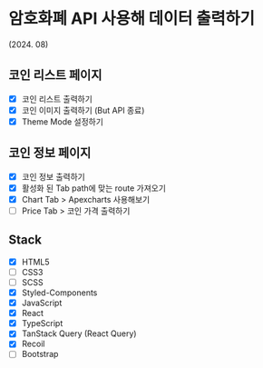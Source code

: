 # 암호화폐 API 사용해 데이터 출력하기
(2024. 08)

## 코인 리스트 페이지
- [x] 코인 리스트 출력하기
- [x] 코인 이미지 출력하기 (But API 종료)
- [x] Theme Mode 설정하기

## 코인 정보 페이지
- [x] 코인 정보 출력하기
- [x] 활성화 된 Tab path에 맞는 route 가져오기
- [x] Chart Tab > Apexcharts 사용해보기
- [ ] Price Tab > 코인 가격 출력하기

## Stack
- [x] HTML5
- [ ] CSS3
- [ ] SCSS
- [x] Styled-Components
- [x] JavaScript
- [x] React
- [x] TypeScript
- [x] TanStack Query (React Query)
- [x] Recoil
- [ ] Bootstrap
